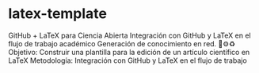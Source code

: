 # latex-template
GitHub + LaTeX para Ciencia Abierta
Integración con GitHub y LaTeX en el flujo de trabajo académico
Generación de conocimiento en red. 🌱⚙️♻️
Objetivo: Construir una plantilla para la edición de un artículo científico en LaTeX
Metodología: Integración con GitHub y LaTeX en el flujo de trabajo
